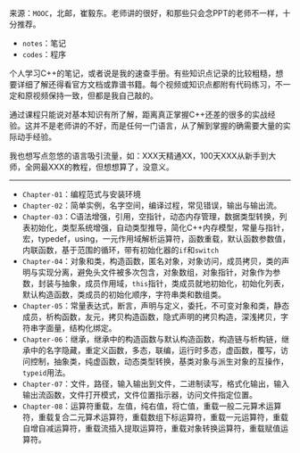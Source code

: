 来源：`MOOC`，北邮，崔毅东。老师讲的很好，和那些只会念PPT的老师不一样，十分推荐。

- `notes`：笔记
- `codes`：程序

个人学习C++的笔记，或者说是我的速查手册。有些知识点记录的比较粗糙，想要详细了解还得看官方文档或靠谱书籍。每个视频或知识点都附有代码练习，不一定和原视频保持一致，但都是我自己敲的。

通过课程只能说对基本知识有所了解，距离真正掌握C++还差的很多的实战经验。这并不是老师讲的不好，而是任何一门语言，从了解到掌握的确需要大量的实际动手经验。

我也想写点忽悠的语言吸引流量，如：XXX天精通XX，100天XXX从新手到大师，全网最XXX的教程，但想想算了，没意义。

- - -

- `Chapter-01`：编程范式与安装环境
- `Chapter-02`：简单实例，名字空间，编译过程，常见错误，输出与输出流。
- `Chapter-03`：C语法增强，引用，空指针，动态内存管理，数据类型转换，列表初始化，类型系统增强，自动类型推导，简化C++内存模型，常量与指针，宏，typedef，using，一元作用域解析运算符，函数重载，默认函数参数值，内联函数，基于范围的循环，带有初始化器的`if`和`switch`
- `Chapter-04`：对象和类，构造函数，匿名对象，对象访问，成员拷贝，类的声明与实现分离，避免头文件被多次包含，对象数组，对象指针，对象作为参数，封装与抽象，成员作用域，`this`指针，类成员就地初始化，初始化列表，默认构造函数，类成员的初始化顺序，字符串类和数组类。
- `Chapter-05`：常量表达式，断言，声明与定义，委托，不可变对象和类，静态成员，析构函数，友元，拷贝构造函数，隐式声明的拷贝构造，深浅拷贝，字符串字面量，结构化绑定。
- `Chapter-06`：继承，继承中的构造函数与默认构造函数，构造链与析构链，继承中的名字隐藏，重定义函数，多态，联编，运行时多态，虚函数，覆写，访问控制，抽象类，纯虚函数，动态类型转换，基类对象与派生对象的互操作，`typeid`用法。
- `Chapter-07`：文件，路径，输入输出到文件，二进制读写，格式化输出，输入输出流函数，文件打开模式，文件位置指示器，访问文件指定位置。
- `Chapter-08`：运算符重载，左值，纯右值，将亡值，重载一般二元算术运算符，重载复合二元算术运算符，重载数组下标运算符，重载一元运算符，重载自增自减运算符，重载流插入提取运算符，重载对象转换运算符，重载赋值运算符。
